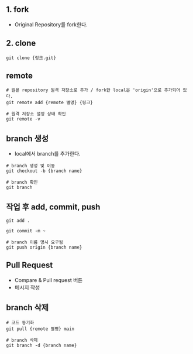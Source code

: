 ## 1. fork
- Original Repository를 fork한다.
## 2. clone
```
git clone {링크.git}
```
## remote
```
# 원본 repository 원격 저장소로 추가 / fork한 local은 'origin'으로 추가되어 있다.
git remote add {remote 별명} {링크}

# 원격 저장소 설정 상태 확인
git remote -v
```
## branch 생성
- local에서 branch를 추가한다.
```
# branch 생성 및 이동
git checkout -b {branch name}

# branch 확인
git branch
```
## 작업 후 add, commit, push
```
git add .

git commit -m ~

# branch 이름 명시 요구됨
git push origin {branch name}
```
## Pull Request
- Compare & Pull request 버튼
- 메시지 작성
## branch 삭제
```
# 코드 동기화
git pull {remote 별명} main

# branch 삭제
git branch -d {branch name}
```
